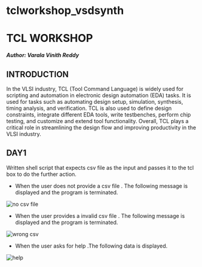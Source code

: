 # tclworkshop_vsdsynth
# TCL WORKSHOP
__*Author: Varala Vinith Reddy*__

## INTRODUCTION

In the VLSI industry, TCL (Tool Command Language) is widely used for scripting and automation in electronic design automation (EDA) tasks. It is used for tasks such as automating design setup, simulation, synthesis, timing analysis, and verification. TCL is also used to define design constraints, integrate different EDA tools, write testbenches, perform chip testing, and customize and extend tool functionality. Overall, TCL plays a critical role in streamlining the design flow and improving productivity in the VLSI industry.

## DAY1

Written shell script that expects csv file as the input and passes it to the tcl box to do the further action.
+ When the user does not provide a csv file . The following message is displayed and the program is terminated.
  
![no csv file](https://github.com/vinithreddyvarala/tclworkshop_vsdsynth/assets/138814647/2825f0da-6aaf-41ca-a3e1-efea73afab74)


+ When the user provides a  invalid csv file . The following message is displayed and the program is terminated.
  
![wrong csv](https://github.com/vinithreddyvarala/tclworkshop_vsdsynth/assets/138814647/42870b70-e2ed-478c-8277-9969380871e1)

+ When the user asks for help .The following data is displayed.

![help](https://github.com/vinithreddyvarala/tclworkshop_vsdsynth/assets/138814647/78439e0f-7c88-4837-98bd-ac7de11b0dcd)
